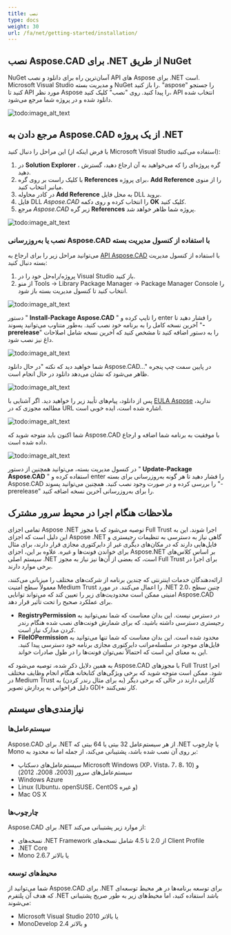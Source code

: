 ```yaml
---
title: نصب
type: docs
weight: 30
url: /fa/net/getting-started/installation/
---
```


## **نصب Aspose.CAD برای .NET از طریق NuGet**

NuGet آسان‌ترین راه برای دانلود و نصب API های Aspose برای .NET است. Microsoft Visual Studio و مدیریت بسته NuGet را باز کنید. "aspose" را جستجو کنید تا API مورد نظر Aspose را پیدا کنید. روی "نصب" کلیک کنید، API انتخاب شده دانلود شده و در پروژه شما مرجع می‌شود.

![todo:image_alt_text](/cad/_assets/install/installation_1.png)

## **مرجع دادن به Aspose.CAD از یک پروژه .NET**

این مراحل را دنبال کنید (با فرض اینکه از Microsoft Visual Studio استفاده می‌کنید):

1. در **Solution Explorer** ، گره پروژه‌ای را که می‌خواهید به آن ارجاع دهید، گسترش دهید.
1. با کلیک راست بر روی گره **References** برای پروژه، **Add Reference** را از منوی میانبر انتخاب کنید.
1. در کادر محاوله **Add Reference** به محل فایل DLL بروید.
1. فایل DLL *Aspose.CAD* را انتخاب کرده و روی دکمه **OK** کلیک کنید.
1. مرجع *Aspose.CAD* زیر گره **References** پروژه شما ظاهر خواهد شد.

![todo:image_alt_text](/cad/_assets/install/installation_2.png)

### **نصب یا به‌روزرسانی Aspose.CAD با استفاده از کنسول مدیریت بسته**

می‌توانید مراحل زیر را برای ارجاع به [API Aspose.CAD](https://www.nuget.org/packages/Aspose.CAD/) با استفاده از کنسول مدیریت بسته دنبال کنید:

1. پروژه/راه‌حل خود را در Visual Studio باز کنید.
1. از منو Tools -> Library Package Manager -> Package Manager Console را انتخاب کنید تا کنسول مدیریت بسته باز شود.

![todo:image_alt_text](/cad/_assets/install/installation_3.png)

دستور " **Install-Package Aspose.CAD** " را تایپ کرده و enter را فشار دهید تا آخرین نسخه کامل را به برنامه خود نصب کنید. به‌طور متناوب می‌توانید پسوند "**-prerelease**" را به دستور اضافه کنید تا مشخص کنید که آخرین نسخه شامل اصلاحات داغ نیز نصب شود.

![todo:image_alt_text](/cad/_assets/install/installation_4.png)

شما خواهید دید که نکته "در حال دانلود Aspose.CAD..." در پایین سمت چپ پنجره ظاهر می‌شود که نشان می‌دهد دانلود در حال انجام است.

![todo:image_alt_text](/cad/_assets/install/installation_5.png)

پس از دانلود، پیام‌های تأیید زیر را خواهید دید. اگر آشنایی با [EULA Aspose](https://about.aspose.com/legal/eula) ندارید، مطالعه مجوزی که در URL اشاره شده است، ایده خوبی است.

![todo:image_alt_text](/cad/_assets/install/installation_6.png)

شما اکنون باید متوجه شوید که Aspose.CAD با موفقیت به برنامه شما اضافه و ارجاع داده شده است.

![todo:image_alt_text](/cad/_assets/install/installation_7.png)

در کنسول مدیریت بسته، می‌توانید همچنین از دستور " **Update-Package Aspose.CAD** " استفاده کرده و enter را فشار دهید تا هر گونه به‌روزرسانی برای بسته Aspose.CAD را بررسی کرده و در صورت وجود نصب کنید. همچنین می‌توانید پسوند "-prerelease" را برای به‌روزرسانی آخرین نسخه اضافه کنید.

## **ملاحظات هنگام اجرا در محیط سرور مشترک**

تمامی اجزای Aspose .NET توصیه می‌شود که با مجوز Full Trust اجرا شوند. این به این دلیل است که اجزای Aspose .NET گاهی نیاز به دسترسی به تنظیمات رجیستری و فایل‌هایی دارند که در مکان‌های دیگری غیر از دایرکتوری مجازی قرار دارند، برای مثال برای خواندن فونت‌ها و غیره. علاوه بر این، اجزای Aspose.NET بر اساس کلاس‌های سیستم اصلی .NET است، که بعضی از آن‌ها نیز نیاز به مجوز Full Trust برای اجرا در برخی موارد دارند.

ارائه‌دهندگان خدمات اینترنتی که چندین برنامه از شرکت‌های مختلف را میزبانی می‌کنند، معمولاً سطح امنیت Medium Trust را اعمال می‌کنند. در مورد .NET 2.0، چنین سطح امنیتی ممکن است محدودیت‌های زیر را تعیین کند که می‌تواند توانایی Aspose.CAD برای عملکرد صحیح را تحت تأثیر قرار دهد.

- **RegistryPermission** در دسترس نیست. این بدان معناست که شما نمی‌توانید به رجیستری دسترسی داشته باشید، که برای شمارش فونت‌های نصب شده هنگام رندر کردن مدارک نیاز است.
- **FileIOPermission** محدود شده است. این بدان معناست که شما تنها می‌توانید به فایل‌های موجود در سلسله‌مراتب دایرکتوری مجازی برنامه خود دسترسی پیدا کنید. این به معنای این است که احتمالاً نمی‌توان فونت‌ها را در طول صادرات خواند.

به همین دلایل ذکر شده، توصیه می‌شود که Aspose.CAD با مجوزهای Full Trust اجرا شود. ممکن است متوجه شوید که برخی ویژگی‌های کتابخانه هنگام انجام وظایف مختلف در Medium Trust کارایی دارند در حالی که برخی دیگر (به برای مثال رندر کردن) به دلیل فراخوانی به پردازش تصویر GDI+ کار نمی‌کنند.

## **نیازمندی‌های سیستم**

### **سیستم‌عامل‌ها**

Aspose.CAD برای .NET از هر سیستم‌عامل 32 بیتی یا 64 بیتی که .NET یا چارچوب Mono بر روی آن نصب شده باشد، پشتیبانی می‌کند، از جمله اما نه محدود به:

- سیستم‌عامل‌های دسکتاپ Microsoft Windows (XP، Vista، 7، 8، 10) و سیستم‌عامل‌های سرور (2003، 2008، 2012)
- Windows Azure
- Linux (Ubuntu، openSUSE، CentOS و غیره)
- Mac OS X

### **چارچوب‌ها**

Aspose.CAD برای .NET از موارد زیر پشتیبانی می‌کند:

- نسخه‌های .NET Framework از 2.0 تا 4.5 شامل نسخه‌های Client Profile
- .NET Core
- Mono 2.6.7 یا بالاتر

### **محیط‌های توسعه**

شما می‌توانید از Aspose.CAD برای .NET برای توسعه برنامه‌ها در هر محیط توسعه‌ای که هدف آن پلتفرم .NET باشد استفاده کنید، اما محیط‌های زیر به طور صریح پشتیبانی می‌شوند:

- Microsoft Visual Studio 2010 یا بالاتر
- MonoDevelop 2.4 و بالاتر
